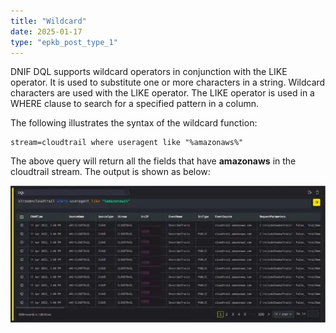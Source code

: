 ```yaml
---
title: "Wildcard"
date: 2025-01-17
type: "epkb_post_type_1"
---
```


  
DNIF DQL supports wildcard operators in conjunction with the LIKE operator. It is used to substitute one or more characters in a string. Wildcard characters are used with the LIKE operator. The LIKE operator is used in a WHERE clause to search for a specified pattern in a column.

The following illustrates the syntax of the wildcard function:

```
stream=cloudtrail where useragent like "%amazonaws%"
```

The above query will return all the fields that have **amazonaws** in the cloudtrail stream. The output is shown as below:

![image 1-Dec-06-2023-04-32-39-5519-AM](./Images/Images%20Wildcard/image201-Dec-06-2023-04-32-39-5519-AM.webp)
